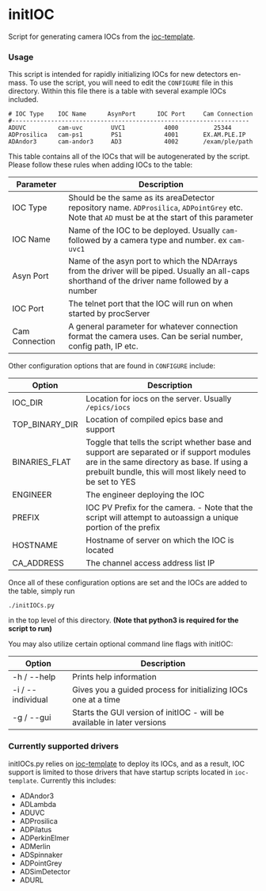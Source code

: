 # initIOC

Script for generating camera IOCs from the [ioc-template](https://github.com/epicsNSLS2-deploy/ioc-template).

### Usage

This script is intended for rapidly initializing IOCs for new detectors en-mass. To use the script, you will need to edit the `CONFIGURE` file in this directory. Within this file there is a table with several example IOCs included.
```
# IOC Type    IOC Name      AsynPort      IOC Port     Cam Connection
#-------------------------------------------------------------------
ADUVC         cam-uvc        UVC1           4000          25344
ADProsilica   cam-ps1        PS1            4001       EX.AM.PLE.IP
ADAndor3      cam-andor3     AD3            4002       /exam/ple/path
```
This table contains all of the IOCs that will be autogenerated by the script. Please follow these rules when adding IOCs to the table:

Parameter | Description
--------|------------------
IOC Type | Should be the same as its areaDetector repository name. `ADProsilica`, `ADPointGrey` etc. Note that `AD` must be at the start of this parameter
IOC Name | Name of the IOC to be deployed. Usually `cam-` followed by a camera type and number. ex `cam-uvc1`
Asyn Port | Name of the asyn port to which the NDArrays from the driver will be piped. Usually an all-caps shorthand of the driver name followed by a number
IOC Port | The telnet port that the IOC will run on when started by procServer
Cam Connection | A general parameter for whatever connection format the camera uses. Can be serial number, config path, IP etc.

Other configuration options that are found in `CONFIGURE` include:  

Option | Description
---------|--------
IOC_DIR | Location for iocs on the server. Usually `/epics/iocs`
TOP_BINARY_DIR | Location of compiled epics base and support
BINARIES_FLAT | Toggle that tells the script whether base and support are separated or if support modules are in the same directory as base. If using a prebuilt bundle, this will most likely need to be set to YES
ENGINEER | The engineer deploying the IOC
PREFIX | IOC PV Prefix for the camera. - Note that the script will attempt to autoassign a unique portion of the prefix
HOSTNAME | Hostname of server on which the IOC is located
CA_ADDRESS | The channel access address list IP

Once all of these configuration options are set and the IOCs are added to the table, simply run
```
./initIOCs.py
```
in the top level of this directory. **(Note that python3 is required for the script to run)**

You may also utilize certain optional command line flags with initIOC:

Option | Description
------|------------
-h / --help | Prints help information
-i / --individual | Gives you a guided process for initializing IOCs one at a time
-g / --gui | Starts the GUI version of initIOC - will be available in later versions

### Currently supported drivers

initIOCs.py relies on [ioc-template](https://github.com/epicsNSLS2-deploy/ioc-template) to deploy its IOCs, and as a result, IOC support is limited to those drivers that have startup scripts located in `ioc-template`. Currently this includes:
* ADAndor3
* ADLambda
* ADUVC
* ADProsilica
* ADPilatus
* ADPerkinElmer
* ADMerlin
* ADSpinnaker
* ADPointGrey
* ADSimDetector
* ADURL